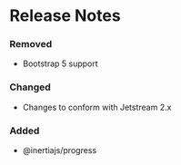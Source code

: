 # Release Notes

### Removed
- Bootstrap 5 support

### Changed
- Changes to conform with Jetstream 2.x

### Added
- @inertiajs/progress